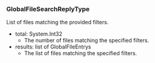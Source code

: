 ### GlobalFileSearchReplyType
List of files matching the provided filters.

- total: System.Int32
  - The number of files matching the specified filters.
- results: list of GlobalFileEntrys
  - The list of files matching the specified filters.
